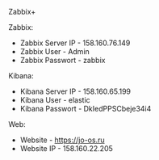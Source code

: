 Zabbix+
   
Zabbix:
- Zabbix Server IP - 158.160.76.149
- Zabbix User - Admin
- Zabbix Passwort - zabbix

Kibana:
- Kibana Server IP - 158.160.65.199
- Kibana User - elastic
- Kibana Passwort - DkIedPPSCbeje34i4

Web:
- Website - https://jo-os.ru
- Website IP - 158.160.22.205
